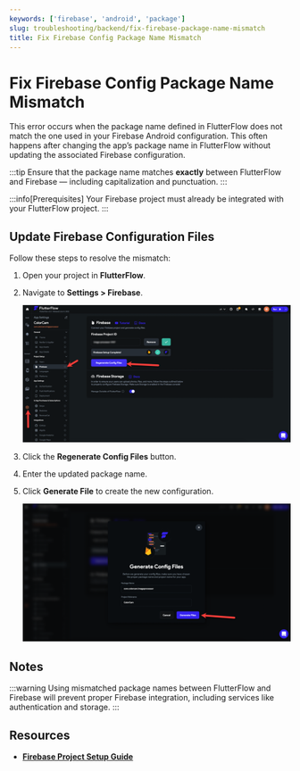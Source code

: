 ```yaml
---
keywords: ['firebase', 'android', 'package']
slug: troubleshooting/backend/fix-firebase-package-name-mismatch
title: Fix Firebase Config Package Name Mismatch
---
```


# Fix Firebase Config Package Name Mismatch

This error occurs when the package name defined in FlutterFlow does not match the one used in your Firebase Android configuration. This often happens after changing the app’s package name in FlutterFlow without updating the associated Firebase configuration.

:::tip
Ensure that the package name matches **exactly** between FlutterFlow and Firebase — including capitalization and punctuation.
:::

:::info[Prerequisites]
Your Firebase project must already be integrated with your FlutterFlow project.
:::

## Update Firebase Configuration Files

Follow these steps to resolve the mismatch:

1. Open your project in **FlutterFlow**.
2. Navigate to **Settings > Firebase**.

   ![](../assets/20250430121404176944.png)

3. Click the **Regenerate Config Files** button.
4. Enter the updated package name.
5. Click **Generate File** to create the new configuration.

   ![](../assets/20250430121404592193.png)

## Notes

:::warning
Using mismatched package names between FlutterFlow and Firebase will prevent proper Firebase integration, including services like authentication and storage.
:::

## Resources

- **[Firebase Project Setup Guide](https://firebase.google.com/docs/android/setup)**
